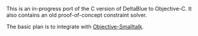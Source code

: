 This is an in-progress port of the C version of 
DeltaBlue to Objective-C.  It also contains an
old proof-of-concept constraint solver.

 
The basic plan is to integrate with [Objective-Smalltalk](http://objective.st).
